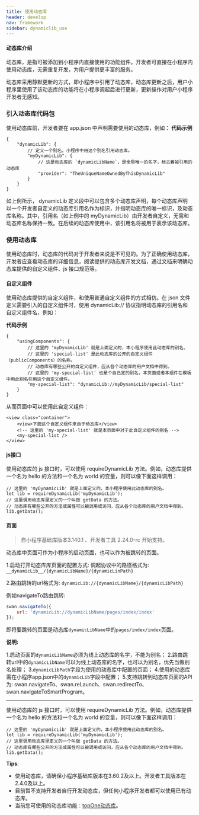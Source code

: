 ```yaml
---
title: 使用动态库
header: develop
nav: framework
sidebar: dynamiclib_use
---
```


#### 动态库介绍
动态库，是指可被添加到小程序内直接使用的功能组件。开发者可直接在小程序内使用动态库，无需重复开发，为用户提供更丰富的服务。

动态库采用静默更新的方式，即小程序中引用了动态库，动态库更新之后，用户小程序里使用了该动态库的功能将在小程序调起后进行更新，更新操作对用户小程序开发者无感知。

### 引入动态库代码包


使用动态库前，开发者要在 app.json 中声明需要使用的动态库，例如：
**代码示例**

```
{
    "dynamicLib": {
        // 定义一个别名，小程序中用这个别名引用动态库。
        "myDynamicLib": {
            // 这是动态库的 `dynamicLibName`，是全局唯一的名字，标志着被引用的动态库
            "provider": "TheUniqueNameOwnedByThisDynamicLib"
        }
    }
}
```
如上例所示， dynamicLib 定义段中可以包含多个动态库声明，每个动态库声明以一个开发者自定义的动态库引用名作为标识，并指明动态库的唯一标识，及动态库名称。其中，引用名（如上例中的 myDynamicLib）由开发者自定义，无需和动态库名称保持一致。在后续的动态库使用中，该引用名将被用于表示该动态库。

### 使用动态库
使用动态库时，动态库的代码对于开发者来说是不可见的。为了正确使用动态库，开发者应查看动态库的详细信息，阅读提供的动态库开发文档，通过文档来明确动态库提供的自定义组件、js 接口规范等。

#### 自定义组件
使用动态库提供的自定义组件，和使用普通自定义组件的方式相仿。在 json 文件定义需要引入的自定义组件时，使用 dynamicLib:// 协议指明动态库的引用名和自定义组件名，例如：

**代码示例**

```
{
    "usingComponents": {
        // 这里的 'myDynamicLib' 就是上面定义的，本小程序使用此动态库的别名。
        // 这里的 'special-list' 是此动态库的公开的自定义组件（publicComponents）的名称。
        // 动态库有哪些公开的自定义组件，应从各个动态库的用户文档中得到。
        // 这里的 'my-special-list' 也是个自己定的别名，本页面或者本组件在模板中用此别名引用这个自定义组件。
        "my-special-list": "dynamicLib://myDynamicLib/special-list"
    }
}
```
从而页面中可以使用此自定义组件：


```
<view class="container">
    <view>下面这个自定义组件来自于动态库</view>
    <!-- 这里的 'my-special-list' 就是本页面中对于此自定义组件的别名 -->
    <my-special-list />
</view>
```

#### js接口

使用动态库的 js 接口时，可以使用 requireDynamicLib 方法。例如，动态库提供一个名为 hello 的方法和一个名为 world 的变量，则可以像下面这样调用：

```
// 这里的 'myDynamicLib' 就是上面定义的，本小程序使用此动态库的别名。
let lib = requireDynamicLib('myDynamicLib');
// 这里调用动态库里定义的一个叫做 getData 的方法。
// 动态库有哪些公开的方法或属性可以被调用或访问，应从各个动态库的用户文档中得到。
lib.getData();
```

#### 页面

> 自小程序基础库版本3.140.1 、开发者工具 2.24.0-rc 开始支持。

动态库中页面可作为小程序的启动页面，也可以作为被跳转的页面。

1.启动打开动态库库页面的配置方式:
调起协议中的路径格式为: `__dynamicLib__/{dynamicLibName}/{dynamicLinPath}`

2.路由跳转的url格式为:
`dynamicLib://{dynamicLibName}/{dynamicLibPath}`

例如navigateTo路由跳转:

```js
swan.navigateTo({
    url: 'dynamicLib://dynamicLibName/pages/index/index'
});
```
即将要跳转的页面是动态库`dynamicLibName`中的`pages/index/index`页面。

**说明:**

1.启动页面的`dynamicLibName`必须为线上动态库的名字，不能为别名；
2.路由跳转url中的`dynamicLibName`可以为线上动态库的名字，也可以为别名，优先当做别名处理；
3.`dynamicLibPath`字段为使用的动态库中配置的页面；
4.使用的动态库需在小程序app.json中的`dynamicLib`字段中配置；
5.支持跳转到动态库页面的API为: swan.navigateTo、swan.reLaunch、swan.redirectTo、swan.navigateToSmartProgram。

---

使用动态库的 js 接口时，可以使用 requireDynamicLib 方法。例如，动态库提供一个名为 hello 的方法和一个名为 world 的变量，则可以像下面这样调用：

```
// 这里的 'myDynamicLib' 就是上面定义的，本小程序使用此动态库的别名。
let lib = requireDynamicLib('myDynamicLib');
// 这里调用动态库里定义的一个叫做 getData 的方法。
// 动态库有哪些公开的方法或属性可以被调用或访问，应从各个动态库的用户文档中得到。
lib.getData();
```

**Tips**:

* 使用动态库，请确保小程序基础库版本在3.60.2及以上。开发者工具版本在2.4.0及以上。
* 目前暂不支持开发者自行开发动态库，但任何小程序开发者都可以使用已有动态库。
* 当前您可使用的动态库功能：[topOne动态库](http://smartprogram.baidu.com/docs/develop/framework/dynamiclib_topone/)。

